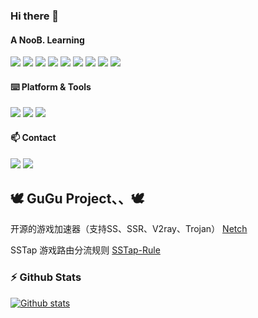 ### Hi there 👋

#### A NooB. Learning 

[![](https://img.shields.io/badge/-Java-%23ED8B00.svg?&style=flat-square&logo=java&logoColor=white)](https://www.java.com/)
[![](https://img.shields.io/badge/c%23%20-%23239120.svg?&style=flat-square&logo=c-sharp&logoColor=white)](https://docs.microsoft.com/en-us/dotnet/csharp/)
[![](https://img.shields.io/badge/c++%20-%2300599C.svg?&style=flat-square&logo=c%2B%2B&ogoColor=white)](https://docs.microsoft.com/en-us/dotnet/csharp/)
[![](https://img.shields.io/badge/-HTML5-e34f26?style=flat-square&logo=HTML5&logoColor=fff)](https://html.spec.whatwg.org)
[![](https://img.shields.io/badge/-JavaScript-e5cd0c?style=flat-square&logo=JavaScript&logoColor=000)](https://www.ecma-international.org)
[![](https://img.shields.io/badge/-CSS3-1572B6?style=flat-square&logo=css3&logoColor=white)](https://www.w3.org/Style/CSS/)
[![](https://img.shields.io/badge/-Node.js-43853d?style=flat-square&logo=node.js&logoColor=fff)](https://nodejs.org/)
[![](https://img.shields.io/badge/-NPM-cb3837?style=flat-square&logo=npm&logoColor=white)](https://npmjs.com/)
[![](https://img.shields.io/badge/-Git-f05032?style=flat-square&logo=git&logoColor=white)](https://git-scm.com/)

#### ⌨️ Platform & Tools

[![](https://img.shields.io/badge/Windows-10-2376bc?style=flat-square&logo=windows)](https://www.microsoft.com/windows/get-windows-10)
[![](https://img.shields.io/badge/IDE-Visual%20Studio%20Code-blue?style=flat-square&logo=visual-studio-code)](https://code.visualstudio.com/)
[![](https://img.shields.io/badge/IDE-IntellijIDEA-blue?style=flat-square&logo=IntelliJ%20IDEA)](https://www.jetbrains.com/idea/)

#### 📫 Contact

[![](https://img.shields.io/badge/-t.me/Amazing_DM-3db6f1?style=flat-square&logo=Telegram&logoColor=2ca5e0)](https://t.me/Amazing_DM)
[![](https://img.shields.io/badge/-amazingdmdd@gmail.com-911318?style=flat-square&logo=Mail.RU&logoColor=white)](mailto:amazingdmdd@gmail.com)

## 🕊 GuGu Project、、🕊

开源的游戏加速器（支持SS、SSR、V2ray、Trojan） [Netch](https://github.com/NetchX/Netch)

SSTap 游戏路由分流规则 [SSTap-Rule](https://github.com/FQrabbit/SSTap-Rule)

### :zap: Github Stats

[![Github stats](https://github-readme-stats.vercel.app/api?username=AmazingDM&count_private=true&show_icons=true)](https://github.com/anuraghazra/github-readme-stats)
